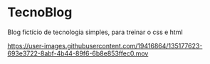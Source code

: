 # TecnoBlog
Blog fictício de tecnologia simples, para treinar o css e html


https://user-images.githubusercontent.com/19416864/135177623-693e3722-8abf-4b44-89f6-6b8e853ffec0.mov


